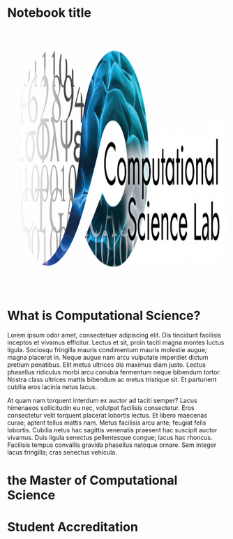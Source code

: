 <div class="row">
  <div class="col-md-8" markdown="1">
      <h1>Notebook title</h1>
  </div>
  <div class="col-md-4" markdown="1">
      <img height="600px" class="center-block" src="images/logo.png">
  </div>
</div>


# What is Computational Science?
Lorem ipsum odor amet, consectetuer adipiscing elit. Dis tincidunt facilisis inceptos et vivamus efficitur. Lectus et sit, proin taciti magna montes luctus ligula. Sociosqu fringilla mauris condimentum mauris molestie augue; magna placerat in. Neque augue nam arcu vulputate imperdiet dictum pretium penatibus. Elit metus ultrices dis maximus diam justo. Lectus phasellus ridiculus morbi arcu conubia fermentum neque bibendum tortor. Nostra class ultrices mattis bibendum ac metus tristique sit. Et parturient cubilia eros lacinia netus lacus.

At quam nam torquent interdum ex auctor ad taciti semper? Lacus himenaeos sollicitudin eu nec, volutpat facilisis consectetur. Eros consectetur velit torquent placerat lobortis lectus. Et libero maecenas curae; aptent tellus mattis nam. Metus facilisis arcu ante; feugiat felis lobortis. Cubilia netus hac sagittis venenatis praesent hac suscipit auctor vivamus. Duis ligula senectus pellentesque congue; lacus hac rhoncus. Facilisis tempus convallis gravida phasellus natoque ornare. Sem integer lacus fringilla; cras senectus vehicula.

# the Master of Computational Science

# Student Accreditation
